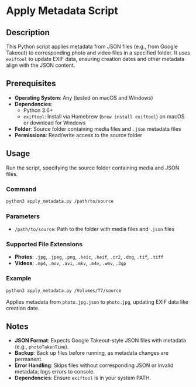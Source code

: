 # Apply Metadata Script

## Description
This Python script applies metadata from JSON files (e.g., from Google Takeout) to corresponding photo and video files in a specified folder. It uses `exiftool` to update EXIF data, ensuring creation dates and other metadata align with the JSON content.

## Prerequisites
- **Operating System**: Any (tested on macOS and Windows)
- **Dependencies**:
  - Python 3.6+
  - `exiftool`: Install via Homebrew (`brew install exiftool`) on macOS or download for Windows
- **Folder**: Source folder containing media files and `.json` metadata files
- **Permissions**: Read/write access to the source folder

## Usage
Run the script, specifying the source folder containing media and JSON files.

### Command
```bash
python3 apply_metadata.py /path/to/source
```

### Parameters
- `/path/to/source`: Path to the folder with media files and `.json` files

### Supported File Extensions
- **Photos**: `.jpg`, `.jpeg`, `.png`, `.heic`, `.heif`, `.cr2`, `.dng`, `.tif`, `.tiff`
- **Videos**: `.mp4`, `.mov`, `.avi`, `.mkv`, `.m4v`, `.wmv`, `.3gp`

### Example
```bash
python3 apply_metadata.py /Volumes/T7/source
```
Applies metadata from `photo.jpg.json` to `photo.jpg`, updating EXIF data like creation date.

## Notes
- **JSON Format**: Expects Google Takeout-style JSON files with metadata (e.g., `photoTakenTime`).
- **Backup**: Back up files before running, as metadata changes are permanent.
- **Error Handling**: Skips files without corresponding JSON or invalid metadata; logs errors to console.
- **Dependencies**: Ensure `exiftool` is in your system PATH.